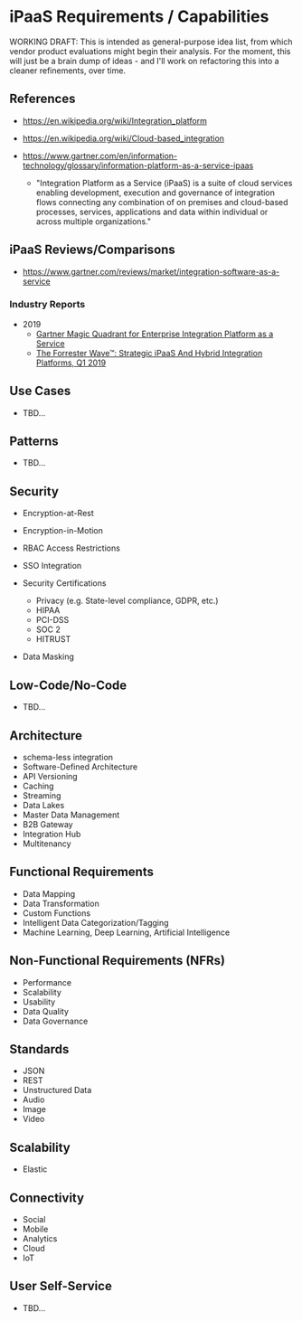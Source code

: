 
# iPaaS Requirements / Capabilities 

WORKING DRAFT: This is intended as general-purpose idea list, from which vendor product evaluations might begin their analysis. For the moment, this will just be a brain dump of ideas - and I'll work on refactoring this into a cleaner refinements, over time.

## References
- https://en.wikipedia.org/wiki/Integration_platform
- https://en.wikipedia.org/wiki/Cloud-based_integration

- https://www.gartner.com/en/information-technology/glossary/information-platform-as-a-service-ipaas
  + "Integration Platform as a Service (iPaaS) is a suite of cloud services enabling development, execution and governance of integration flows connecting any combination of on premises and cloud-based processes, services, applications and data within individual or across multiple organizations."


## iPaaS Reviews/Comparisons
- https://www.gartner.com/reviews/market/integration-software-as-a-service


### Industry Reports
- 2019
  + [Gartner Magic Quadrant for Enterprise Integration Platform as a Service ](https://www.gartner.com/en/documents/3907109/magic-quadrant-for-enterprise-integration-platform-as-a-)
  + [The Forrester Wave™: Strategic iPaaS And Hybrid Integration Platforms, Q1 2019](https://www.forrester.com/report/The+Forrester+Wave+Strategic+iPaaS+And+Hybrid+Integration+Platforms+Q1+2019/-/E-RES141621)


## Use Cases
- TBD...


## Patterns
- TBD...


## Security
- Encryption-at-Rest

- Encryption-in-Motion

- RBAC Access Restrictions 

- SSO Integration 

- Security Certifications
  + Privacy (e.g. State-level compliance, GDPR, etc.)
  + HIPAA
  + PCI-DSS
  + SOC 2
  + HITRUST

- Data Masking 


## Low-Code/No-Code 
- TBD...


## Architecture
- schema-less integration
- Software-Defined Architecture 
- API Versioning 
- Caching 
- Streaming 
- Data Lakes 
- Master Data Management 
- B2B Gateway 
- Integration Hub
- Multitenancy


## Functional Requirements
- Data Mapping
- Data Transformation 
- Custom Functions 
- Intelligent Data Categorization/Tagging 
- Machine Learning, Deep Learning, Artificial Intelligence 

## Non-Functional Requirements (NFRs)
- Performance 
- Scalability 
- Usability 
- Data Quality
- Data Governance 


## Standards
- JSON
- REST
- Unstructured Data
- Audio
- Image
- Video 


## Scalability 
- Elastic 



## Connectivity 
- Social
- Mobile
- Analytics
- Cloud 
- IoT



## User Self-Service 
- TBD...










